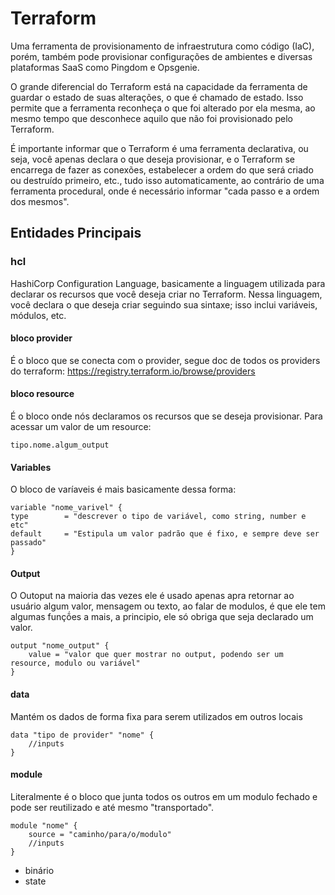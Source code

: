 # Terraform

Uma ferramenta de provisionamento de infraestrutura como código (IaC), porém, também pode provisionar configurações de ambientes e diversas plataformas SaaS como Pingdom e Opsgenie.

O grande diferencial do Terraform está na capacidade da ferramenta de guardar o estado de suas alterações, o que é chamado de estado. Isso permite que a ferramenta reconheça o que foi alterado por ela mesma, ao mesmo tempo que desconhece aquilo que não foi provisionado pelo Terraform.

É importante informar que o Terraform é uma ferramenta declarativa, ou seja, você apenas declara o que deseja provisionar, e o Terraform se encarrega de fazer as conexões, estabelecer a ordem do que será criado ou destruído primeiro, etc., tudo isso automaticamente, ao contrário de uma ferramenta procedural, onde é necessário informar "cada passo e a ordem dos mesmos".

## Entidades Principais
### hcl
HashiCorp Configuration Language, basicamente a linguagem utilizada para declarar os recursos que você deseja criar no Terraform. Nessa linguagem, você declara o que deseja criar seguindo sua sintaxe; isso inclui variáveis, módulos, etc.
#### bloco provider
É o bloco que se conecta com o provider, segue doc de todos os providers do terraform:
https://registry.terraform.io/browse/providers
#### bloco resource
É o bloco onde nós declaramos os recursos    que se deseja provisionar.
Para acessar um valor de um resource:

    tipo.nome.algum_output

#### Variables
O bloco de varíaveis é mais basicamente dessa forma:

    variable "nome_varivel" {
    type        = "descrever o tipo de variável, como string, number e etc"
    default     = "Estipula um valor padrão que é fixo, e sempre deve ser passado"
    }

#### Output
O Outoput na maioria das vezes ele é usado apenas apra retornar ao usuário algum valor, mensagem ou texto, ao falar de modulos, é que ele tem algumas funçṍes a mais, a principio, ele só obriga que seja declarado um valor.
    
    output "nome_output" {
        value = "valor que quer mostrar no output, podendo ser um resource, modulo ou variável"
    }

#### data
Mantém os dados de forma fixa para serem utilizados em outros locais

    data "tipo de provider" "nome" {
        //inputs
    }
#### module
Literalmente é o bloco que junta todos os outros em um modulo fechado e pode ser reutilizado e até mesmo "transportado".

    module "nome" {
        source = "caminho/para/o/modulo"
        //inputs
    }

* binário
* state
